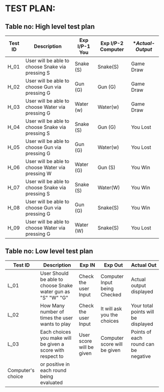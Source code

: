 # TEST PLAN:

## Table no: High level test plan

| **Test ID** |                 **Description**                              | **Exp I/P-1 You**  | **Exp I/P-2 Computer** |**Actual-Output*|    
|-------------|--------------------------------------------------------------|--------------------|------------------------|----------------|
|  H_01       | User will be able to choose Snake via pressing S             |    Snake (S)       |    Snake(S)            |  Game Draw     |
|  H_02       | User will be able to choose  Gun  via pressing G             |    Gun   (G)       |    Gun  (G)            |  Game Draw     |
|  H_03       | User will be able to choose Water via pressing G             |    Water (w)       |    Water(w)            |  Game Draw     |
|  H_04       | User will be able to choose Snake via pressing S             |    Snake (S)       |    Gun  (G)            |  You Lost      |
|  H_05       | User will be able to choose  Gun  via pressing G             |    Gun   (G)       |    Water(w)            |  You Lost      |
|  H_06       | User will be able to choose Water via pressing W             |    Water (G)       |    Gun  (S)            |  You Win       |
|  H_07       | User will be able to choose Snake via pressing S             |    Snake (S)       |    Water(W)            |  You Win       |
|  H_08       | User will be able to choose  Gun  via pressing G             |    Gun   (G)       |    Snake(S)            |  You Win       |
|  H_09       | User will be able to choose Water via pressing G             |    Water (W)       |    Snake(S)            |  You Lost      |

## Table no: Low level test plan    

| **Test ID** |                 **Description**                              |  **Exp IN**            | **Exp Out**                  | **Actual Out**                           |   
|-------------|--------------------------------------------------------------|------------------------|------------------------------|------------------------------------------| 
|  L_01       |  User Should be able to choose Snake water gun as "S" "W" "G"|Check the user Input    | Computer Input being Checked | Actual output displayed                  |
|  L_02       |  How Many number of times the user wants to play             |Check the user Input    | It will ask you the choices  | Your total points will be displayed      |
|  L_03       |  Each choices you make will be given a score with respect to |User score will be given| Computer score will be given | Points of each round can be negative     |
                 Computer's choice                                                                                                   | or positive in each round being evaluated|

